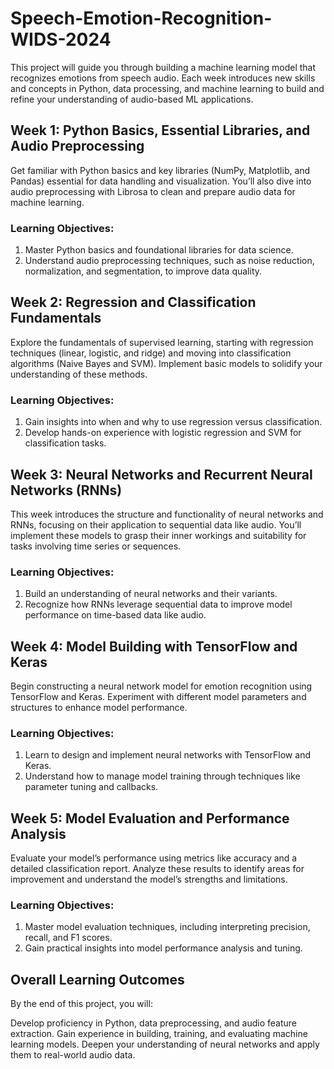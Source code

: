 # Speech-Emotion-Recognition-WIDS-2024
This project will guide you through building a machine learning model that recognizes emotions from speech audio. Each week introduces new skills and concepts in Python, data processing, and machine learning to build and refine your understanding of audio-based ML applications.


## Week 1: Python Basics, Essential Libraries, and Audio Preprocessing
Get familiar with Python basics and key libraries (NumPy, Matplotlib, and Pandas) essential for data handling and visualization. You’ll also dive into audio preprocessing with Librosa to clean and prepare audio data for machine learning.

### Learning Objectives:
1. Master Python basics and foundational libraries for data science.
2. Understand audio preprocessing techniques, such as noise reduction, normalization, and segmentation, to improve data quality.


## Week 2: Regression and Classification Fundamentals
Explore the fundamentals of supervised learning, starting with regression techniques (linear, logistic, and ridge) and moving into classification algorithms (Naive Bayes and SVM). Implement basic models to solidify your understanding of these methods.

### Learning Objectives:
1. Gain insights into when and why to use regression versus classification.
2. Develop hands-on experience with logistic regression and SVM for classification tasks.


## Week 3: Neural Networks and Recurrent Neural Networks (RNNs)
This week introduces the structure and functionality of neural networks and RNNs, focusing on their application to sequential data like audio. You’ll implement these models to grasp their inner workings and suitability for tasks involving time series or sequences.

### Learning Objectives:
1. Build an understanding of neural networks and their variants.
2. Recognize how RNNs leverage sequential data to improve model performance on time-based data like audio.


## Week 4: Model Building with TensorFlow and Keras
Begin constructing a neural network model for emotion recognition using TensorFlow and Keras. Experiment with different model parameters and structures to enhance model performance.

### Learning Objectives:
1. Learn to design and implement neural networks with TensorFlow and Keras.
2. Understand how to manage model training through techniques like parameter tuning and callbacks.


## Week 5: Model Evaluation and Performance Analysis
Evaluate your model’s performance using metrics like accuracy and a detailed classification report. Analyze these results to identify areas for improvement and understand the model’s strengths and limitations.

### Learning Objectives:
1. Master model evaluation techniques, including interpreting precision, recall, and F1 scores.
2. Gain practical insights into model performance analysis and tuning.


## Overall Learning Outcomes
By the end of this project, you will:

Develop proficiency in Python, data preprocessing, and audio feature extraction.
Gain experience in building, training, and evaluating machine learning models.
Deepen your understanding of neural networks and apply them to real-world audio data.
